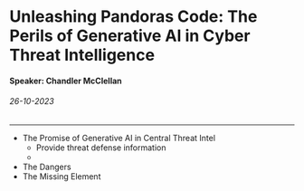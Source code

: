 # Unleashing Pandoras Code: The Perils of Generative AI in Cyber Threat Intelligence
#### Speaker: Chandler McClellan
###### 26-10-2023
---
- The Promise of Generative AI in Central Threat Intel
	- Provide threat defense information
	- 
- The Dangers
- The Missing Element